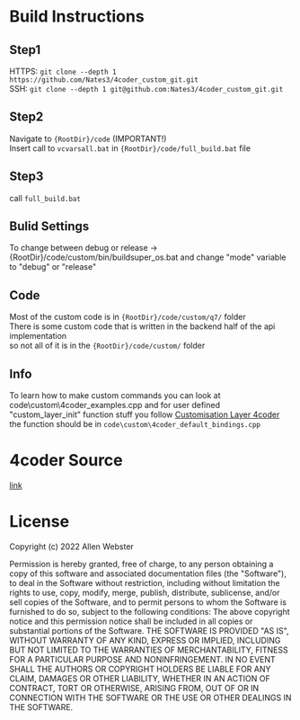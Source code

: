 # Build Instructions

## Step1 
HTTPS: `git clone --depth 1 https://github.com/Nates3/4coder_custom_git.git`  
SSH: `git clone --depth 1 git@github.com:Nates3/4coder_custom_git.git`

## Step2 
Navigate to `{RootDir}/code` (IMPORTANT!)  
Insert call to `vcvarsall.bat` in `{RootDir}/code/full_build.bat` file

## Step3 
call `full_build.bat`

## Bulid Settings
To change between debug or release -> {RootDir}/code/custom/bin/buildsuper_os.bat 
and change "mode" variable to "debug" or "release"

## Code
Most of the custom code is in `{RootDir}/code/custom/q7/` folder  
There is some custom code that is written in the backend half of the api implementation  
so not all of it is in the `{RootDir}/code/custom/` folder


## Info
To learn how to make custom commands you can look at code\custom\4coder_examples.cpp
and for user defined "custom_layer_init" function stuff you follow 
[Customisation Layer 4coder](https://4coder.handmade.network/forums/articles/t/7319-customization_layer_-_getting_started__4coder_4.1_)
                             the function should be in `code\custom\4coder_default_bindings.cpp`
                             
# 4coder Source
[link](https://github.com/Dion-Systems/4coder)

# License

Copyright (c) 2022 Allen Webster

Permission is hereby granted, free of charge, to any person obtaining a copy of this software and associated documentation files (the "Software"), to deal in the Software without restriction, including without limitation the rights to use, copy, modify, merge, publish, distribute, sublicense, and/or sell copies of the Software, and to permit persons to whom the Software is furnished to do so, subject to the following conditions:
The above copyright notice and this permission notice shall be included in all copies or substantial portions of the Software.
THE SOFTWARE IS PROVIDED "AS IS", WITHOUT WARRANTY OF ANY KIND, EXPRESS OR IMPLIED, INCLUDING BUT NOT LIMITED TO THE WARRANTIES OF MERCHANTABILITY, FITNESS FOR A PARTICULAR PURPOSE AND NONINFRINGEMENT. IN NO EVENT SHALL THE AUTHORS OR COPYRIGHT HOLDERS BE LIABLE FOR ANY CLAIM, DAMAGES OR OTHER LIABILITY, WHETHER IN AN ACTION OF CONTRACT, TORT OR OTHERWISE, ARISING FROM, OUT OF OR IN CONNECTION WITH THE SOFTWARE OR THE USE OR OTHER DEALINGS IN THE SOFTWARE.
                             
                             
